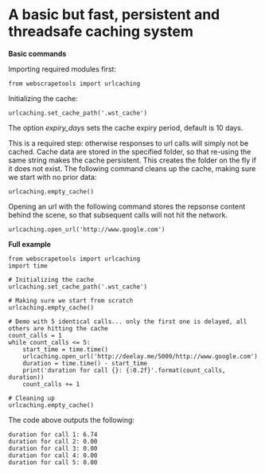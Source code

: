 # A basic but fast, persistent and threadsafe caching system

**Basic commands**

Importing required modules first:

    from webscrapetools import urlcaching
 
Initializing the cache:

    urlcaching.set_cache_path('.wst_cache')
    
The option _expiry_days_ sets the cache expiry period, default is 10 days.
    
This is a required step: otherwise responses to url calls will simply not be cached.
Cache data are stored in the specified folder, so that re-using the same string makes the cache persistent. This creates
the folder on the fly if it does not exist.
The following command cleans up the cache, making sure we start with no prior data:

    urlcaching.empty_cache()
    
Opening an url with the following command stores the repsonse content behind the scene, so that subsequent calls will
not hit the network.

    urlcaching.open_url('http://www.google.com')
    
    
**Full example**

    from webscrapetools import urlcaching
    import time
    
    # Initializing the cache
    urlcaching.set_cache_path('.wst_cache')
    
    # Making sure we start from scratch
    urlcaching.empty_cache()
    
    # Demo with 5 identical calls... only the first one is delayed, all others are hitting the cache
    count_calls = 1
    while count_calls <= 5:
        start_time = time.time()
        urlcaching.open_url('http://deelay.me/5000/http://www.google.com')
        duration = time.time() - start_time
        print('duration for call {}: {:0.2f}'.format(count_calls, duration))
        count_calls += 1
    
    # Cleaning up
    urlcaching.empty_cache()

The code above outputs the following:

    duration for call 1: 6.74
    duration for call 2: 0.00
    duration for call 3: 0.00
    duration for call 4: 0.00
    duration for call 5: 0.00

